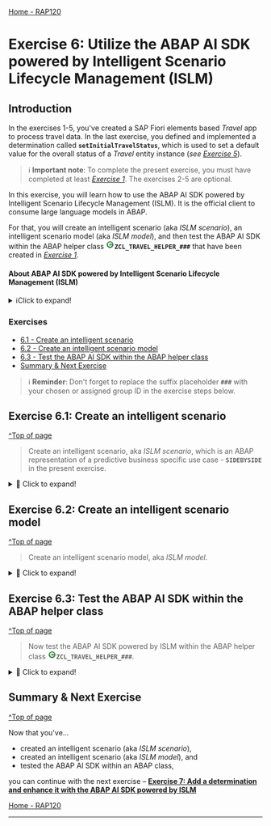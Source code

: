 [Home - RAP120](../../README.md)

# Exercise 6: Utilize the ABAP AI SDK powered by Intelligent Scenario Lifecycle Management (ISLM)

## Introduction

In the exercises 1-5, you've created a SAP Fiori elements based _Travel_ app to process travel data. In the last exercise, you defined and implemented a determination called **`setInitialTravelStatus`**, which is used to set a default value for the overall status of a _Travel_ entity instance (_see [Exercise 5](../ex05/README.md)_).  
> ℹ️ **Important note**: To complete the present exercise, you must have completed at least _[Exercise 1](../ex01/README.md)_. The exercises 2-5 are optional.

In this exercise, you will learn how to use the ABAP AI SDK powered by Intelligent Scenario Lifecycle Management (ISLM). It is the official client to consume large language models in ABAP. 

For that, you will create an intelligent scenario (aka _ISLM scenario_), an intelligent scenario model (aka _ISLM model_), and then test the ABAP AI SDK within the ABAP helper class ![class](images/adt_class.png)**`ZCL_TRAVEL_HELPER_###`** that have been created in _[Exercise 1](../ex01/README.md)_. 

#### About ABAP AI SDK powered by Intelligent Scenario Lifecycle Management (ISLM)
<details>
  <summary>ℹ️Click to expand!</summary>

ABAP AI SDK powered by Intelligent Scenario Lifecycle Management (ISLM) is an ABAP re-use library that supports you to interact with large language models (LLMs) hosted on the generative AI hub in SAP AI Core. With the ABAP AI SDK, you can build your own AI-based features in ABAP.

As an ABAP developer, you can access large language models from within your ABAP system. The ABAP AI SDK powered by ISLM is designed to standardize and ease the access to large language models and provide convenient features for ABAP developers. The ISLM and ABAP AI SDK integration offers a unified solution for business and technical use cases, facilitating prompt execution within the context of business applications.
  
ABAP AI SDK powered by ISLM is the official client to consume large language models in ABAP. 

> ℹ️ Curious to learn more about ABAP AI SDK powered by ISLM?   
  Check out the [Developing your own AI-enabled applications | SAP Help Portal](https://help.sap.com/docs/abap-ai/generative-ai-in-abap-cloud/developing-your-own-ai-enabled-applications?locale=en-US) or the Devtoberfest 2024 session [Integrating Generative AI in SAP S/4HANA with ISLM](https://www.youtube.com/watch?v=SezO4_HTHfQ)

<!-- 
The ISLM and ABAP AI SDK integration offers a unified solution for business and technical use cases, facilitating prompt execution within the context of business applications.
> [ABAP AI SDK powered by Intelligent Scenario Lifecycle Management](https://help.sap.com/docs/abap-cloud/generative-ai-in-abap-cloud/abap-ai-sdk-powered-by-intelligent-scenario-lifecycle-management?locale=en-US&state=DRAFT) 
--> 
 
</details>

### Exercises

- [6.1 - Create an intelligent scenario](#exercise-61-create-an-intelligent-scenario)
- [6.2 - Create an intelligent scenario model](#exercise-62-create-an-intelligent-scenario-model)
- [6.3 - Test the ABAP AI SDK within the ABAP helper class](#exercise-63-test-the-abap-ai-sdk-within-the-abap-helper-class)
- [Summary & Next Exercise](#summary--next-exercise)

> ℹ️ **Reminder**: Don't forget to replace the suffix placeholder **`###`** with your chosen or assigned group ID in the exercise steps below. 

## Exercise 6.1: Create an intelligent scenario
[^Top of page](#)

> Create an intelligent scenario, aka _ISLM scenario_, which is an ABAP representation of a predictive business specific use case - **`SIDEBYSIDE`** in the present exercise.

 <details>
  <summary>🔵 Click to expand!</summary>

  1. Go to the **Project Explorer** in ADT, right-click on your package ![package](images/adt_package.png)**`ZRAP120_AI_###`**, and select **New** > **Other** from the context menu and then choose **`Intelligent Scenario`** in the wizard.

  2. Maintain the required information with the corresponding values provided below and click on **Next**.    
     - Name: **`ZINTS_RAP120_AI_###`**
     - Description: **`RAP AI Intelligent Scenario ###`**
     - Scenario Technology: **`SIDEBYSIDE`**
     
  3. Select your transport request and click **Finish** to create the new intelligent scenario.
 
  4. Maintain the required information with the corresponding values provided below in the editor as shown on the screenshot below: 
     - Intelligent Scenario Type: **`SAPGENAI`**
     - Automate Turnkey Switch On: ☑️ (PS: _Make sure to check the checkbox._)
     - Usage type: **`CUSTOMER`** 
     - OAuth Profile: (_This information will be filled automatically._)
  
  5.  Save ![save icon](images/adt_save.png) and activate ![activate icon](images/adt_activate.png) the changes.
  
      ![](/exercises/ex06/images/6_1_ints_abap_ai_sdk.gif)

</details>

## Exercise 6.2: Create an intelligent scenario model
[^Top of page](#)

> Create an intelligent scenario model, aka _ISLM model_.

 <details>
  <summary>🔵 Click to expand!</summary>

  1. In ADT, go to the **Project Explorer**, right-click on your package ![package](images/adt_package.png)**`ZRAP120_AI_###`**, and select **New** > **Other** from the context menu and then choose  **`Intelligent Scenario Model`** in the wizard.

  2. Maintain the information provided below and click **Next**.  
     - Name: (_The name will be filled automatically by the entry in Model Name_) 
     - Description: **`RAP AI Intelligent Scenario Model ###`**
     - Intelligent Scenario Name: **`ZINTS_RAP120_AI_###`** 
     - Model Name: **`ZMODEL_RAP120_AI_###`**  (_PS: You can use the "Browse..." button to assign the previously created Intelligent scenario name_.)

     > ℹ️ **Please note**: The object name of the intelligent scenario model is auto generated based on the `Intelligent Scenario Name` and `Model Name`

  3. Select your transport request and click **Finish** to create the new intelligent scenario model.  
  
  3. In the editor, maintain values for the fields `ExecutableId`, `Large Language Model Name` and `Large Language Model Version` fields with your desired available model. For example, (_see below_)
     - ExecutableId: **`azure-openai`**
     - Large Language Model Name: **`gpt-4o`**
     - Large Language Model Version: **`2024-05-13`** 

     <br/>
  
     > ℹ️ **Please note**: The value help displays a list of supported Executable IDs that is supported by the ABAP system. The object name of the intelligent scenario model is auto generated based on the `Intelligent Scenario Name` and Model Name
     > 
     > ℹ️ **Info:** Feel free to check [Recommendations and constraints for the ABAP AI SDK | SAP Help Portal](https://help.sap.com/docs/abap-ai/generative-ai-in-abap-cloud/recommendations-and-constraints-for-abap-ai-sdk?state=DRAFT) 

  4. Save ![save icon](images/adt_save.png) and activate ![activate icon](images/adt_activate.png) the changes.

     ![](/exercises/ex06/images/6_2_intm_abap_ai_sdk.gif)
  
</details>


## Exercise 6.3: Test the ABAP AI SDK within the ABAP helper class
[^Top of page](#)

> Now test the ABAP AI SDK powered by ISLM within the ABAP helper class ![class](images/adt_class.png)**`ZCL_TRAVEL_HELPER_###`**.

<details>
  <summary>🔵 Click to expand!</summary>

  1. Open the ABAP helper class ![class](images/adt_class.png)**`ZCL_TRAVEL_HELPER_###`** and paste the source code provided below in the **`if_oo_adt_classrun~main`** method. 
  
  Don't forget to replace all occurences of **`###`** in the source code with your choosen suffix or assigned group ID. You can use use the **Replace All** function by pressing **Ctrl + F** to do that.  

  
  ```ABAP
  METHOD if_oo_adt_classrun~main.
    "We will use this method to test the ABAP AI SDK
    TRY.
      FINAL(api) = cl_aic_islm_compl_api_factory=>get( )->create_instance( islm_scenario = 'ZINTS_RAP120_AI_###' ).
    CATCH cx_aic_api_factory INTO DATA(lx_api).
      out->write( |There was an issue with the factory api: { lx_api->get_longtext(  ) }| ).
    ENDTRY.

    TRY.
      DATA(messages) = api->create_message_container( ).
      messages->set_system_role( 'You are a travel expert' ).
      messages->add_user_message( 'Provide me recommendations on five activities to do in Chicago' ).
      DATA(answer) = api->execute_for_messages( messages )->get_completion( ).
      out->write( answer ).
    CATCH cx_aic_completion_api INTO DATA(lx_completion).
        out->write( |There was an issue with the completion api: { lx_completion->get_longtext(  ) }| ).
    ENDTRY.
  ENDMETHOD. 
  ```

The full source code in the class should now look like this:

  ```ABAP
  CLASS zcl_travel_helper_### DEFINITION
    PUBLIC
    FINAL
    CREATE PUBLIC .

    PUBLIC SECTION.
      INTERFACES if_oo_adt_classrun.
      METHODS: validate_customer IMPORTING iv_customer_id TYPE /dmo/customer_id RETURNING VALUE(rv_exists) TYPE abap_bool.
      METHODS: get_booking_status IMPORTING iv_status TYPE /dmo/booking_status_text RETURNING VALUE(rv_status) TYPE /dmo/booking_status.
      METHODS: generate_description RETURNING VALUE(rv_description) TYPE string.
    PROTECTED SECTION.
    PRIVATE SECTION.
  ENDCLASS.


  CLASS zcl_travel_helper_### IMPLEMENTATION.

    METHOD if_oo_adt_classrun~main.
      "We will use this method to test the ABAP AI SDK
      TRY.
        FINAL(api) = cl_aic_islm_compl_api_factory=>get( )->create_instance( islm_scenario = 'ZINTS_RAP120_AI_###' ).
      CATCH cx_aic_api_factory INTO DATA(lx_api).
        out->write( |There was an issue with the factory api: { lx_api->get_longtext(  ) }| ).
      ENDTRY.

      TRY.
        DATA(messages) = api->create_message_container( ).
        messages->set_system_role( 'You are a travel expert' ).
        messages->add_user_message( 'Provide me recommendations on five activities to do in Chicago' ).
        DATA(answer) = api->execute_for_messages( messages )->get_completion( ).
        out->write( answer ).
      CATCH cx_aic_completion_api INTO DATA(lx_completion).
          out->write( |There was an issue with the completion api: { lx_completion->get_longtext(  ) }| ).
      ENDTRY.
    ENDMETHOD. 

    METHOD validate_customer.
      rv_exists = abap_false.
      SELECT FROM /dmo/customer FIELDS customer_id
          WHERE customer_id = @iv_customer_id
      INTO TABLE @DATA(customers).

      IF customers IS NOT INITIAL.
        rv_exists = abap_true.
      ENDIF.
    ENDMETHOD.

    METHOD get_booking_status.
      CASE iv_status.
        WHEN 'Booked'.
          rv_status = 'B'.
        WHEN 'New'.
          rv_status = 'N'.
        WHEN 'Cancelled'.
          rv_status = 'X'.
      ENDCASE.
    ENDMETHOD.

    METHOD generate_description.
      "This method will be called in the determination setDescription
      TRY.
        FINAL(api) = cl_aic_islm_compl_api_factory=>get( )->create_instance( islm_scenario = '<ISLM Scenario provided by the instructor>' ).
      CATCH cx_aic_api_factory INTO DATA(lx_api).
      rv_description = ''.
      ENDTRY.

      TRY.
        DATA(messages) = api->create_message_container( ).
        messages->set_system_role( 'You are a travel agent expert' ).
        messages->add_user_message( 'Generate a travel destination description. It should be less than 100 characters' ).
        rv_description = api->execute_for_messages( messages )->get_completion( ).
      CATCH cx_aic_completion_api INTO DATA(lx_completion).
        rv_description = ''.
      ENDTRY.
    ENDMETHOD.

  ENDCLASS.
  ```
  
  2. Save![save icon](images/adt_save.png) and activate![activate icon](images/adt_activate.png) the changes.
 
  3. Run the ABAP class ![class](images/adt_class.png)**`ZCL_TRAVEL_HELPER_###`** as ABAP Application (Console) . 
 
     For that, select the **Run** button > **Run As** > **ABAP Application (Console) F9** or press **F9**.    

     ![](/exercises/ex06/images/6_3_class_abap_ai_sdk.gif)
 
</details>


## Summary & Next Exercise
[^Top of page](#)

Now that you've... 
- created an intelligent scenario (aka _ISLM scenario_),
- created an intelligent scenario (aka _ISLM model_), and 
- tested the ABAP AI SDK within an ABAP class,

you can continue with the next exercise – **[Exercise 7: Add a determination and enhance it with the ABAP AI SDK powered by ISLM](../ex07/README.md)**

[Home - RAP120](../../README.md)

---
